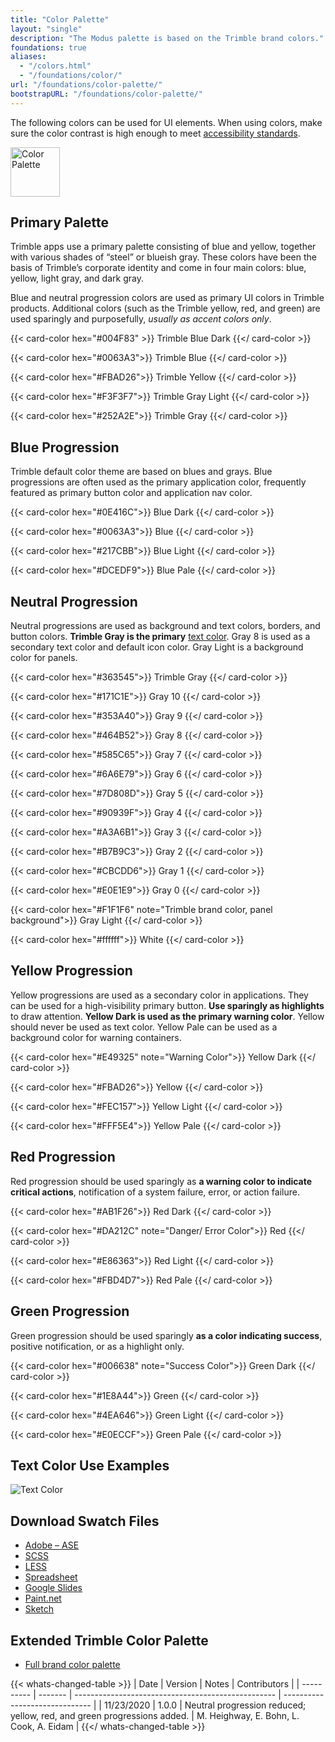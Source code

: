 ```yaml
---
title: "Color Palette"
layout: "single"
description: "The Modus palette is based on the Trimble brand colors."
foundations: true
aliases:
  - "/colors.html"
  - "/foundations/color/"
url: "/foundations/color-palette/"
bootstrapURL: "/foundations/color-palette/"
---
```


The following colors can be used for UI elements. When using colors, make sure the color contrast is high enough to meet [accessibility standards](/foundations/accessibility/).

<img src="/img/color-palette.svg" class="img-fluid w-100 bg-light text-center mx-auto mb-4" height="79" alt="Color Palette">

## Primary Palette

Trimble apps use a primary palette consisting of blue and yellow, together with various shades of “steel” or blueish gray. These colors have been the basis of Trimble’s corporate identity and come in four main colors: blue, yellow, light gray, and dark gray.

Blue and neutral progression colors are used as primary UI colors in Trimble products. Additional colors (such as the Trimble yellow, red, and green) are used sparingly and purposefully, _usually as accent colors only_.

<div class="row">

{{< card-color hex="#004F83" >}}
Trimble Blue Dark
{{</ card-color >}}

{{< card-color hex="#0063A3">}}
Trimble Blue
{{</ card-color >}}

{{< card-color hex="#FBAD26">}}
Trimble Yellow
{{</ card-color >}}

{{< card-color hex="#F3F3F7">}}
Trimble Gray Light
{{</ card-color >}}

{{< card-color hex="#252A2E">}}
Trimble Gray
{{</ card-color >}}

</div>

## Blue Progression

Trimble default color theme are based on blues and grays. Blue progressions are often used as the primary application color, frequently featured as primary button color and application nav color.

<div class="row">

{{< card-color hex="#0E416C">}}
Blue Dark
{{</ card-color >}}

{{< card-color hex="#0063A3">}}
Blue
{{</ card-color >}}

{{< card-color hex="#217CBB">}}
Blue Light
{{</ card-color >}}

{{< card-color hex="#DCEDF9">}}
Blue Pale
{{</ card-color >}}

</div>

## Neutral Progression

Neutral progressions are used as background and text colors, borders, and button colors. **Trimble Gray is the primary** [text color](/foundations/typography/). Gray 8 is used as a secondary text color and default icon color. Gray Light is a background color for panels.

<div class="row">

{{< card-color hex="#363545">}}
Trimble Gray
{{</ card-color >}}

{{< card-color hex="#171C1E">}}
Gray 10
{{</ card-color >}}

{{< card-color hex="#353A40">}}
Gray 9
{{</ card-color >}}

{{< card-color hex="#464B52">}}
Gray 8
{{</ card-color >}}

{{< card-color hex="#585C65">}}
Gray 7
{{</ card-color >}}

{{< card-color hex="#6A6E79">}}
Gray 6
{{</ card-color >}}

{{< card-color hex="#7D808D">}}
Gray 5
{{</ card-color >}}

{{< card-color hex="#90939F">}}
Gray 4
{{</ card-color >}}

{{< card-color hex="#A3A6B1">}}
Gray 3
{{</ card-color >}}

{{< card-color hex="#B7B9C3">}}
Gray 2
{{</ card-color >}}

{{< card-color hex="#CBCDD6">}}
Gray 1
{{</ card-color >}}

{{< card-color hex="#E0E1E9">}}
Gray 0
{{</ card-color >}}

{{< card-color hex="#F1F1F6" note="Trimble brand color, panel background">}}
Gray Light
{{</ card-color >}}

{{< card-color hex="#ffffff">}}
White
{{</ card-color >}}

</div>

## Yellow Progression

Yellow progressions are used as a secondary color in applications. They can be used for a high-visibility primary button. **Use sparingly as highlights** to draw attention. **Yellow Dark is used as the primary warning color**. Yellow should never be used as text color. Yellow Pale can be used as a background color for warning containers.

<div class="row">

{{< card-color hex="#E49325" note="Warning Color">}}
Yellow Dark
{{</ card-color >}}

{{< card-color hex="#FBAD26">}}
Yellow
{{</ card-color >}}

{{< card-color hex="#FEC157">}}
Yellow Light
{{</ card-color >}}

{{< card-color hex="#FFF5E4">}}
Yellow Pale
{{</ card-color >}}

</div>

## Red Progression

Red progression should be used sparingly as **a warning color to indicate critical actions**, notification of a system failure, error, or action failure.

<div class="row">

{{< card-color hex="#AB1F26">}}
Red Dark
{{</ card-color >}}

{{< card-color hex="#DA212C" note="Danger/ Error Color">}}
Red
{{</ card-color >}}

{{< card-color hex="#E86363">}}
Red Light
{{</ card-color >}}

{{< card-color hex="#FBD4D7">}}
Red Pale
{{</ card-color >}}

</div>

## Green Progression

Green progression should be used sparingly **as a color indicating success**, positive notification, or as a highlight only.

<div class="row">

{{< card-color hex="#006638" note="Success Color">}}
Green Dark
{{</ card-color >}}

{{< card-color hex="#1E8A44">}}
Green
{{</ card-color >}}

{{< card-color hex="#4EA646">}}
Green Light
{{</ card-color >}}

{{< card-color hex="#E0ECCF">}}
Green Pale
{{</ card-color >}}

</div>

## Text Color Use Examples

![Text Color](/img/text-color.svg)

## Download Swatch Files

- [Adobe – ASE](https://drive.google.com/open?id=0B44_OKHenyj3UUp3V2dTNzc3UTA)
- [SCSS](https://drive.google.com/open?id=0B44_OKHenyj3XzJLV1lxclFTYTg)
- [LESS](https://drive.google.com/open?id=0B44_OKHenyj3bTdRTlNSN1U1Nkk)
- [Spreadsheet](https://drive.google.com/open?id=1kZZYozwWd_8Z_UeSQ_OpzPPB5pUX1BYTsudEQ47O78Q)
- [Google Slides](https://drive.google.com/open?id=1nYtCUZ_dI6RsG_RVXAlA0THZZsah3fGFTnger3YVHMM)
- [Paint.net](https://drive.google.com/file/d/0B44_OKHenyj3NDBPMkFQUms0dTA/view?usp=sharing)
- [Sketch](https://drive.google.com/open?id=0B44_OKHenyj3blR1azhOTW41RzA)

## Extended Trimble Color Palette

- [Full brand color palette](https://href.li/?https://sites.google.com/a/trimble.com/onetrimblebrand/color-palette/digital-colors)

{{< whats-changed-table >}}
| Date | Version | Notes | Contributors |
| ---------- | ------- | -------------------------------------------------- | ------------------------------ |
| 11/23/2020 | 1.0.0 | Neutral progression reduced; yellow, red, and green progressions added. | M. Heighway, E. Bohn, L. Cook, A. Eidam |
{{</ whats-changed-table >}}
